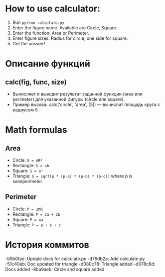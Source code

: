 
# How to use calculator:
1. Run `python calculate.py`
2. Enter the figure name. Available are Circle, Square.
3. Enter the function: Area or Perimeter.
4. Enter figure sizes. Radius for circle, one side for square.
5. Get the answer!

# Описание функций

## calc(fig, func, size)
- Вычисляет и выводит результат заданной функции (area или perimeter) для указанной фигуры (circle или square).
- Пример вызова: calc('circle', 'area', [5]) — вычислит площадь круга с радиусом 5.



# Math formulas
## Area
- Circle: `S = πR²`
- Rectangle: `S = ab`
- Square: `S = a²`
- Triangle: `S = sqrt(p * (p-a) * (p-b) * (p-c))` where p is semiperimeter

## Perimeter
- Circle: `P = 2πR`
- Rectangle: `P = 2a + 2b`
- Square: `P = 4a`
- Triangle: `P = a + b + c`

# История коммитов
-b5b0fae: Update docs for calculate.py
-d76db2a: Add calculate.py
-51c40eb: Doc updated for triangle
-d080c78: Triangle added
-d078c8d: Docs added
-8ba9aeb: Circle and square added




